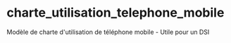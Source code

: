 charte_utilisation_telephone_mobile
===================================

Modèle de charte d'utilisation de téléphone mobile - Utile pour un DSI
